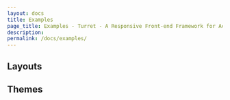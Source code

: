 ```yaml
---
layout: docs
title: Examples
page_title: Examples - Turret - A Responsive Front-end Framework for Accessible and Semantic Websites
description: 
permalink: /docs/examples/
---
```


## Layouts



## Themes

